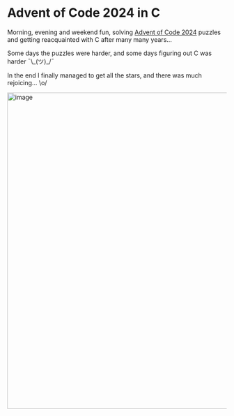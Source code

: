 # Advent of Code 2024 in C
Morning, evening and weekend fun, solving [Advent of Code 2024](https://adventofcode.com/2024) puzzles and getting reacquainted with C after many many years...

Some days the puzzles were harder, and some days figuring out C was harder ¯\\\_(ツ)\_/¯ 

In the end I finally managed to get all the stars, and there was much rejoicing... \\o/

<img width="725" alt="image" src="https://github.com/user-attachments/assets/ba8fceca-a01f-4cd2-b3d2-3f2415e51a2b" />
